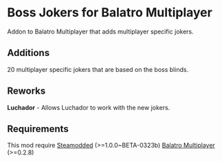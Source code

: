 # Boss Jokers for Balatro Multiplayer
Addon to Balatro Multiplayer that adds multiplayer specific jokers.

## Additions
20 multiplayer specific jokers that are based on the boss blinds.

## Reworks
**Luchador** - Allows Luchador to work with the new jokers.

## Requirements
This mod require [Steamodded](https://github.com/Steamodded/smods) (>=1.0.0~BETA-0323b) [Balatro Multiplayer](https://github.com/Balatro-Multiplayer/BalatroMultiplayer) (>=0.2.8)